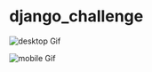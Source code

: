 # django_challenge



![desktop Gif](https://github.com/ovedaydin/django_chal/blob/98096b1365b3d4b8653053a34862eff2a98cefdb/desktop.gif)


![mobile Gif](https://github.com/ovedaydin/django_chal/blob/1a3665aec14337030ee4b270d152bdcf28f02beb/mobile.gif)
